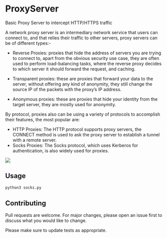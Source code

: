 # ProxyServer
Basic Proxy Server to intercept HTTP/HTTPS traffic 

A network proxy server is an intermediary network service that users can connect to, and that relies their traffic to other servers, proxy servers can be of different types:-

* Reverse Proxies: proxies that hide the address of servers you are trying to connect to, apart from the obvious security use case, they are often used to perform load-balancing tasks, where the reverse proxy decides to which server it should forward the request, and caching. 

* Transparent proxies: these are proxies that forward your data to the server, without offering any kind of anonymity, they still change the source IP of the packets with the proxy’s IP address.

* Anonymous proxies: these are proxies that hide your identity from the target server, they are mostly used for anonymity.

By protocol, proxies also can be using a variety of protocols to accomplish their features, the most popular are:

- HTTP Proxies: The HTTP protocol supports proxy servers, the CONNECT method is used to ask the proxy server to establish a tunnel with a remote server.
- Socks Proxies: The Socks protocol, which uses Kerberos for authentication, is also widely used for proxies.


<img src=https://github.com/Frankenstein-byte/https://github.com/Frankenstein-byte/ProxyServer/blob/main/image.png>


## Usage

```python
python3 socks.py
```

## Contributing
Pull requests are welcome. For major changes, please open an issue first to discuss what you would like to change.

Please make sure to update tests as appropriate.
